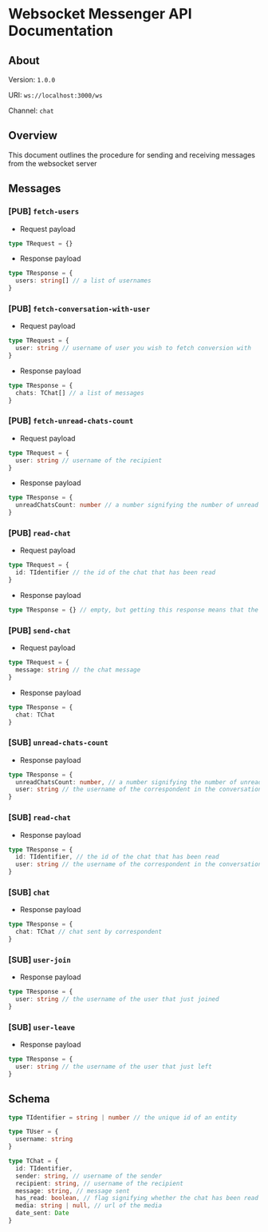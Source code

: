 # Websocket Messenger API Documentation

## About

Version: `1.0.0`

URI: `ws://localhost:3000/ws`

Channel: `chat`

## Overview

This document outlines the procedure for sending and receiving messages from the websocket server

## Messages

### [PUB] `fetch-users`

- Request payload
```typescript
type TRequest = {}
```

- Response payload
```typescript
type TResponse = {
  users: string[] // a list of usernames 
}
```

### [PUB] `fetch-conversation-with-user`

- Request payload
```typescript
type TRequest = {
  user: string // username of user you wish to fetch conversion with
}
```

- Response payload
```typescript
type TResponse = {
  chats: TChat[] // a list of messages
}
```

### [PUB] `fetch-unread-chats-count`

- Request payload
```typescript
type TRequest = {
  user: string // username of the recipient
}
```

- Response payload
```typescript
type TResponse = {
  unreadChatsCount: number // a number signifying the number of unread chats
}
```

### [PUB] `read-chat`

- Request payload
```typescript
type TRequest = {
  id: TIdentifier // the id of the chat that has been read
}
```

- Response payload
```typescript
type TResponse = {} // empty, but getting this response means that the server has registered the `read` status of the chat 
```

### [PUB] `send-chat`

- Request payload
```typescript
type TRequest = {
  message: string // the chat message
}
```

- Response payload
```typescript
type TResponse = {
  chat: TChat
}
```

### [SUB] `unread-chats-count`

- Response payload
```typescript
type TResponse = {
  unreadChatsCount: number, // a number signifying the number of unread chats
  user: string // the username of the correspondent in the conversation
}
```

### [SUB] `read-chat`

- Response payload
```typescript
type TResponse = {
  id: TIdentifier, // the id of the chat that has been read
  user: string // the username of the correspondent in the conversation
}
```

### [SUB] `chat`

- Response payload
```typescript
type TResponse = {
  chat: TChat // chat sent by correspondent
}
```

### [SUB] `user-join`

- Response payload
```typescript
type TResponse = {
  user: string // the username of the user that just joined
}
```

### [SUB] `user-leave`

- Response payload
```typescript
type TResponse = {
  user: string // the username of the user that just left
}
```

## Schema
```typescript
type TIdentifier = string | number // the unique id of an entity
```

```typescript
type TUser = {
  username: string
}
```

```typescript
type TChat = {
  id: TIdentifier,
  sender: string, // username of the sender
  recipient: string, // username of the recipient
  message: string, // message sent
  has_read: boolean, // flag signifying whether the chat has been read by the recepient
  media: string | null, // url of the media
  date_sent: Date
}
```
